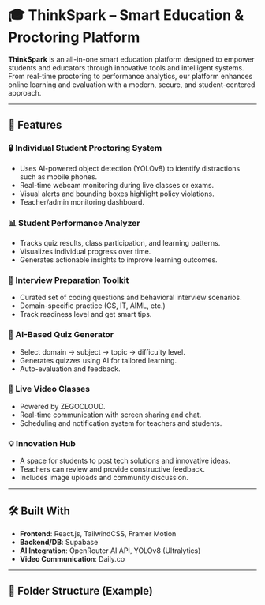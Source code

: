 # 🎓 ThinkSpark – Smart Education & Proctoring Platform

**ThinkSpark** is an all-in-one smart education platform designed to empower students and educators through innovative tools and intelligent systems. From real-time proctoring to performance analytics, our platform enhances online learning and evaluation with a modern, secure, and student-centered approach.

---

## 🚀 Features

### 🔒 Individual Student Proctoring System
- Uses AI-powered object detection (YOLOv8) to identify distractions such as mobile phones.
- Real-time webcam monitoring during live classes or exams.
- Visual alerts and bounding boxes highlight policy violations.
- Teacher/admin monitoring dashboard.

### 📊 Student Performance Analyzer
- Tracks quiz results, class participation, and learning patterns.
- Visualizes individual progress over time.
- Generates actionable insights to improve learning outcomes.

### 🎯 Interview Preparation Toolkit
- Curated set of coding questions and behavioral interview scenarios.
- Domain-specific practice (CS, IT, AIML, etc.)
- Track readiness level and get smart tips.

### 🧠 AI-Based Quiz Generator
- Select domain → subject → topic → difficulty level.
- Generates quizzes using AI for tailored learning.
- Auto-evaluation and feedback.

### 🎥 Live Video Classes
- Powered by ZEGOCLOUD.
- Real-time communication with screen sharing and chat.
- Scheduling and notification system for teachers and students.

### 💡 Innovation Hub
- A space for students to post tech solutions and innovative ideas.
- Teachers can review and provide constructive feedback.
- Includes image uploads and community discussion.

---

## 🛠️ Built With

- **Frontend**: React.js, TailwindCSS, Framer Motion  
- **Backend/DB**: Supabase  
- **AI Integration**: OpenRouter AI API, YOLOv8 (Ultralytics)  
- **Video Communication**: Daily.co  

---

## 📂 Folder Structure (Example)


